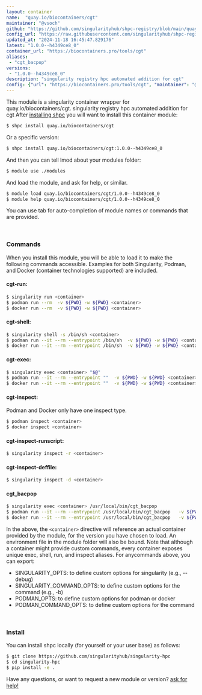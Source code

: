 ```yaml
---
layout: container
name:  "quay.io/biocontainers/cgt"
maintainer: "@vsoch"
github: "https://github.com/singularityhub/shpc-registry/blob/main/quay.io/biocontainers/cgt/container.yaml"
config_url: "https://raw.githubusercontent.com/singularityhub/shpc-registry/main/quay.io/biocontainers/cgt/container.yaml"
updated_at: "2024-11-18 16:45:47.829176"
latest: "1.0.0--h4349ce8_0"
container_url: "https://biocontainers.pro/tools/cgt"
aliases:
 - "cgt_bacpop"
versions:
 - "1.0.0--h4349ce8_0"
description: "singularity registry hpc automated addition for cgt"
config: {"url": "https://biocontainers.pro/tools/cgt", "maintainer": "@vsoch", "description": "singularity registry hpc automated addition for cgt", "latest": {"1.0.0--h4349ce8_0": "sha256:23f3cdc3f1de65ff9e1f2f673d68488587bb20ac37403417559918fc2aca3225"}, "tags": {"1.0.0--h4349ce8_0": "sha256:23f3cdc3f1de65ff9e1f2f673d68488587bb20ac37403417559918fc2aca3225"}, "docker": "quay.io/biocontainers/cgt", "aliases": {"cgt_bacpop": "/usr/local/bin/cgt_bacpop"}}
---
```


This module is a singularity container wrapper for quay.io/biocontainers/cgt.
singularity registry hpc automated addition for cgt
After [installing shpc](#install) you will want to install this container module:


```bash
$ shpc install quay.io/biocontainers/cgt
```

Or a specific version:

```bash
$ shpc install quay.io/biocontainers/cgt:1.0.0--h4349ce8_0
```

And then you can tell lmod about your modules folder:

```bash
$ module use ./modules
```

And load the module, and ask for help, or similar.

```bash
$ module load quay.io/biocontainers/cgt/1.0.0--h4349ce8_0
$ module help quay.io/biocontainers/cgt/1.0.0--h4349ce8_0
```

You can use tab for auto-completion of module names or commands that are provided.

<br>

### Commands

When you install this module, you will be able to load it to make the following commands accessible.
Examples for both Singularity, Podman, and Docker (container technologies supported) are included.

#### cgt-run:

```bash
$ singularity run <container>
$ podman run --rm  -v ${PWD} -w ${PWD} <container>
$ docker run --rm  -v ${PWD} -w ${PWD} <container>
```

#### cgt-shell:

```bash
$ singularity shell -s /bin/sh <container>
$ podman run --it --rm --entrypoint /bin/sh  -v ${PWD} -w ${PWD} <container>
$ docker run --it --rm --entrypoint /bin/sh  -v ${PWD} -w ${PWD} <container>
```

#### cgt-exec:

```bash
$ singularity exec <container> "$@"
$ podman run --it --rm --entrypoint ""  -v ${PWD} -w ${PWD} <container> "$@"
$ docker run --it --rm --entrypoint ""  -v ${PWD} -w ${PWD} <container> "$@"
```

#### cgt-inspect:

Podman and Docker only have one inspect type.

```bash
$ podman inspect <container>
$ docker inspect <container>
```

#### cgt-inspect-runscript:

```bash
$ singularity inspect -r <container>
```

#### cgt-inspect-deffile:

```bash
$ singularity inspect -d <container>
```


#### cgt_bacpop

```bash
$ singularity exec <container> /usr/local/bin/cgt_bacpop
$ podman run --it --rm --entrypoint /usr/local/bin/cgt_bacpop   -v ${PWD} -w ${PWD} <container> -c " $@"
$ docker run --it --rm --entrypoint /usr/local/bin/cgt_bacpop   -v ${PWD} -w ${PWD} <container> -c " $@"
```



In the above, the `<container>` directive will reference an actual container provided
by the module, for the version you have chosen to load. An environment file in the
module folder will also be bound. Note that although a container
might provide custom commands, every container exposes unique exec, shell, run, and
inspect aliases. For anycommands above, you can export:

 - SINGULARITY_OPTS: to define custom options for singularity (e.g., --debug)
 - SINGULARITY_COMMAND_OPTS: to define custom options for the command (e.g., -b)
 - PODMAN_OPTS: to define custom options for podman or docker
 - PODMAN_COMMAND_OPTS: to define custom options for the command

<br>

### Install

You can install shpc locally (for yourself or your user base) as follows:

```bash
$ git clone https://github.com/singularityhub/singularity-hpc
$ cd singularity-hpc
$ pip install -e .
```

Have any questions, or want to request a new module or version? [ask for help!](https://github.com/singularityhub/singularity-hpc/issues)